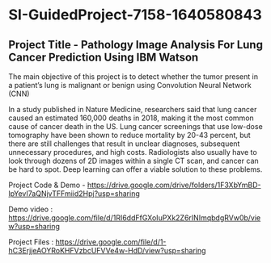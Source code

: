 # SI-GuidedProject-7158-1640580843
## Project Title - Pathology Image Analysis For Lung Cancer Prediction Using IBM Watson
 
The main objective of this project is to detect whether the tumor present in a patient’s lung is malignant or benign using Convolution Neural Network (CNN)

In a study published in Nature Medicine, researchers said that lung cancer caused an estimated 160,000 deaths in 2018, making it the most common cause of cancer death in the US. Lung cancer screenings that use low-dose tomography have been shown to reduce mortality by 20-43 percent, but there are still challenges that result in unclear diagnoses, subsequent unnecessary procedures, and high costs. Radiologists also usually have to look through dozens of 2D images within a single CT scan, and cancer can be hard to spot. Deep learning can offer a viable solution to these problems.


Project Code & Demo - https://drive.google.com/drive/folders/1F3XbYmBD-lpYevI7aQNjvTFFmiid2Hpj?usp=sharing

Demo video : https://drive.google.com/file/d/1RI6ddFfGXoIuPXk2Z6rINImqbdgRVw0b/view?usp=sharing

Project Files : https://drive.google.com/file/d/1-hC3ErjjeAOYRoKHFVzbcUFVVe4w-HdD/view?usp=sharing


